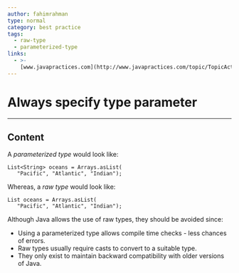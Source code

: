 ```yaml
---
author: fahimrahman
type: normal
category: best practice
tags:
  - raw-type
  - parameterized-type
links:
  - >-
    [www.javapractices.com](http://www.javapractices.com/topic/TopicAction.do?Id=224){website}
---
```


# Always specify type parameter


---

## Content

A *parameterized type* would look like:

```plain-text
List<String> oceans = Arrays.asList(
   "Pacific", "Atlantic", "Indian");
```

Whereas, a *raw type* would look like:

```plain-text
List oceans = Arrays.asList(
   "Pacific", "Atlantic", "Indian");
```

Although Java allows the use of raw types, they should be avoided since:

* Using a parameterized type allows compile time checks - less chances of errors.
* Raw types usually require casts to convert to a suitable type.
* They only exist to maintain backward compatibility with older versions of Java.
